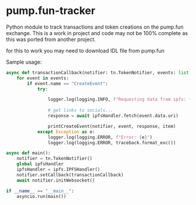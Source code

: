 # pump.fun-tracker
Python module to track transactions and token creations on the pump.fun exchange.
This is a work in project and code may not be 100% complete as this was ported from another project.

for this to work you may need to download IDL file from pump.fun

Sample usage:

```python
async def transactionCallback(notifier: tn.TokenNotifier, events: list[tn.Event], item: tn.LogsNotification):
    for event in events:
        if event.name == "CreateEvent":
            try:

                logger.log(logging.INFO, f"Requesting data from ipfs: {event.data.uri}")
                
                # get links to socials...
                response = await ipfsHandler.fetch(event.data.uri)

                printCreateEvent(notifier, event, response, item)
            except Exception as e:
                logger.log(logging.ERROR, f"Error: {e}")
                logger.log(logging.ERROR, traceback.format_exc())

async def main():
    notifier = tn.TokenNotifier()
    global ipfsHandler
    ipfsHandler = ipfs.IPFSHandler()
    notifier.setCallback(transactionCallback)
    await notifier.initWebsocket()

if __name__ == "__main__":
    asyncio.run(main())
```
